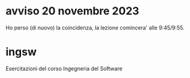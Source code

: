 # avviso 20 novembre 2023
Ho perso (di nuovo) la coincidenza, la lezione comincera' alle 9:45/9:55.

# ingsw
Esercitazioni del corso Ingegneria del Software
